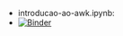 - introducao-ao-awk.ipynb:
- [![Binder](https://mybinder.org/badge_logo.svg)](https://mybinder.org/v2/gh/odairjosebellini/awk/main)
